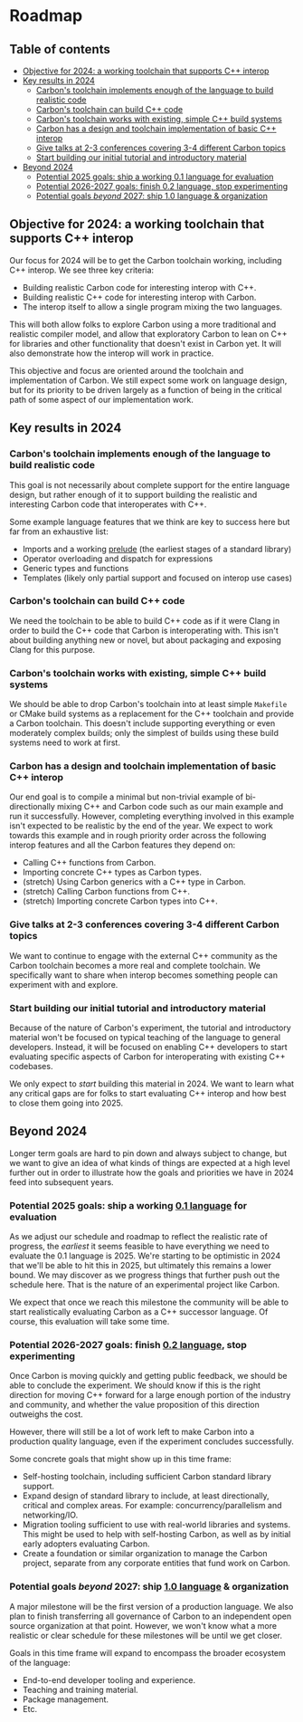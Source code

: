 # Roadmap

<!--
Part of the Carbon Language project, under the Apache License v2.0 with LLVM
Exceptions. See /LICENSE for license information.
SPDX-License-Identifier: Apache-2.0 WITH LLVM-exception
-->

<!-- toc -->

## Table of contents

-   [Objective for 2024: a working toolchain that supports C++ interop](#objective-for-2024-a-working-toolchain-that-supports-c-interop)
-   [Key results in 2024](#key-results-in-2024)
    -   [Carbon's toolchain implements enough of the language to build realistic code](#carbons-toolchain-implements-enough-of-the-language-to-build-realistic-code)
    -   [Carbon's toolchain can build C++ code](#carbons-toolchain-can-build-c-code)
    -   [Carbon's toolchain works with existing, simple C++ build systems](#carbons-toolchain-works-with-existing-simple-c-build-systems)
    -   [Carbon has a design and toolchain implementation of basic C++ interop](#carbon-has-a-design-and-toolchain-implementation-of-basic-c-interop)
    -   [Give talks at 2-3 conferences covering 3-4 different Carbon topics](#give-talks-at-2-3-conferences-covering-3-4-different-carbon-topics)
    -   [Start building our initial tutorial and introductory material](#start-building-our-initial-tutorial-and-introductory-material)
-   [Beyond 2024](#beyond-2024)
    -   [Potential 2025 goals: ship a working 0.1 language for evaluation](#potential-2025-goals-ship-a-working-01-language-for-evaluation)
    -   [Potential 2026-2027 goals: finish 0.2 language, stop experimenting](#potential-2026-2027-goals-finish-02-language-stop-experimenting)
    -   [Potential goals _beyond_ 2027: ship 1.0 language & organization](#potential-goals-beyond-2027-ship-10-language--organization)

<!-- tocstop -->

## Objective for 2024: a working toolchain that supports C++ interop

Our focus for 2024 will be to get the Carbon toolchain working, including C++
interop. We see three key criteria:

-   Building realistic Carbon code for interesting interop with C++.
-   Building realistic C++ code for interesting interop with Carbon.
-   The interop itself to allow a single program mixing the two languages.

This will both allow folks to explore Carbon using a more traditional and
realistic compiler model, and allow that exploratory Carbon to lean on C++ for
libraries and other functionality that doesn't exist in Carbon yet. It will also
demonstrate how the interop will work in practice.

This objective and focus are oriented around the toolchain and implementation of
Carbon. We still expect some work on language design, but for its priority to be
driven largely as a function of being in the critical path of some aspect of our
implementation work.

## Key results in 2024

### Carbon's toolchain implements enough of the language to build realistic code

This goal is not necessarily about complete support for the entire language
design, but rather enough of it to support building the realistic and
interesting Carbon code that interoperates with C++.

Some example language features that we think are key to success here but far
from an exhaustive list:

-   Imports and a working [prelude] (the earliest stages of a standard library)
-   Operator overloading and dispatch for expressions
-   Generic types and functions
-   Templates (likely only partial support and focused on interop use cases)

[prelude]: /docs/design#name-lookup-for-common-types

### Carbon's toolchain can build C++ code

We need the toolchain to be able to build C++ code as if it were Clang in order
to build the C++ code that Carbon is interoperating with. This isn't about
building anything new or novel, but about packaging and exposing Clang for this
purpose.

### Carbon's toolchain works with existing, simple C++ build systems

We should be able to drop Carbon's toolchain into at least simple `Makefile` or
CMake build systems as a replacement for the C++ toolchain and provide a Carbon
toolchain. This doesn't include supporting everything or even moderately complex
builds; only the simplest of builds using these build systems need to work at
first.

### Carbon has a design and toolchain implementation of basic C++ interop

Our end goal is to compile a minimal but non-trivial example of bi-directionally
mixing C++ and Carbon code such as our main example and run it successfully.
However, completing everything involved in this example isn't expected to be
realistic by the end of the year. We expect to work towards this example and in
rough priority order across the following interop features and all the Carbon
features they depend on:

-   Calling C++ functions from Carbon.
-   Importing concrete C++ types as Carbon types.
-   (stretch) Using Carbon generics with a C++ type in Carbon.
-   (stretch) Calling Carbon functions from C++.
-   (stretch) Importing concrete Carbon types into C++.

### Give talks at 2-3 conferences covering 3-4 different Carbon topics

We want to continue to engage with the external C++ community as the Carbon
toolchain becomes a more real and complete toolchain. We specifically want to
share when interop becomes something people can experiment with and explore.

### Start building our initial tutorial and introductory material

Because of the nature of Carbon's experiment, the tutorial and introductory
material won't be focused on typical teaching of the language to general
developers. Instead, it will be focused on enabling C++ developers to start
evaluating specific aspects of Carbon for interoperating with existing C++
codebases.

We only expect to _start_ building this material in 2024. We want to learn what
any critical gaps are for folks to start evaluating C++ interop and how best to
close them going into 2025.

## Beyond 2024

Longer term goals are hard to pin down and always subject to change, but we want
to give an idea of what kinds of things are expected at a high level further out
in order to illustrate how the goals and priorities we have in 2024 feed into
subsequent years.

### Potential 2025 goals: ship a working [0.1 language] for evaluation

[0.1 language]:
    /docs/project/milestones.md#milestone-01-a-minimum-viable-product-mvp-for-evaluation

As we adjust our schedule and roadmap to reflect the realistic rate of progress,
the _earliest_ it seems feasible to have everything we need to evaluate the 0.1
language is 2025. We're starting to be optimistic in 2024 that we'll be able to
hit this in 2025, but ultimately this remains a lower bound. We may discover as
we progress things that further push out the schedule here. That is the nature
of an experimental project like Carbon.

We expect that once we reach this milestone the community will be able to start
realistically evaluating Carbon as a C++ successor language. Of course, this
evaluation will take some time.

### Potential 2026-2027 goals: finish [0.2 language], stop experimenting

[0.2 language]:
    /docs/project/milestones.md#milestone-02-feature-complete-product-for-evaluation

Once Carbon is moving quickly and getting public feedback, we should be able to
conclude the experiment. We should know if this is the right direction for
moving C++ forward for a large enough portion of the industry and community, and
whether the value proposition of this direction outweighs the cost.

However, there will still be a lot of work left to make Carbon into a production
quality language, even if the experiment concludes successfully.

Some concrete goals that might show up in this time frame:

-   Self-hosting toolchain, including sufficient Carbon standard library
    support.
-   Expand design of standard library to include, at least directionally,
    critical and complex areas. For example: concurrency/parallelism and
    networking/IO.
-   Migration tooling sufficient to use with real-world libraries and systems.
    This might be used to help with self-hosting Carbon, as well as by initial
    early adopters evaluating Carbon.
-   Create a foundation or similar organization to manage the Carbon project,
    separate from any corporate entities that fund work on Carbon.

### Potential goals _beyond_ 2027: ship [1.0 language] & organization

[1.0 language]:
    /docs/project/milestones.md#milestone-10-no-longer-an-experiment-usable-in-production

A major milestone will be the first version of a production language. We also
plan to finish transferring all governance of Carbon to an independent open
source organization at that point. However, we won't know what a more realistic
or clear schedule for these milestones will be until we get closer.

Goals in this time frame will expand to encompass the broader ecosystem of the
language:

-   End-to-end developer tooling and experience.
-   Teaching and training material.
-   Package management.
-   Etc.
